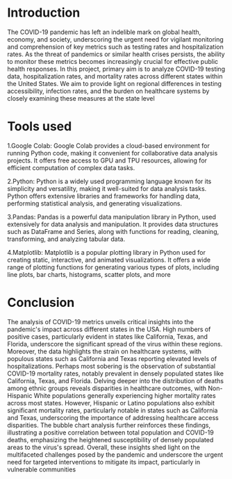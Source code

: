 # Introduction
The COVID-19 pandemic has left an indelible mark on global health, economy, and society, underscoring the urgent need for vigilant monitoring and comprehension of key metrics such as testing rates and hospitalization rates. As the threat of pandemics or similar health crises persists, the ability to monitor these metrics becomes increasingly crucial for effective public health responses.
In this project, primary aim is to analyze COVID-19 testing data, hospitalization rates, and mortality rates across different states within the United States. We aim to provide light on regional differences in testing accessibility, infection rates, and the burden on healthcare systems by closely examining these measures at the state level
# Tools used
1.Google Colab: Google Colab provides a cloud-based environment for running Python code, making it convenient for collaborative data analysis projects. It offers free access to GPU and TPU resources, allowing for efficient computation of complex data tasks.

2.Python: Python is a widely used programming language known for its simplicity and versatility, making it well-suited for data analysis tasks. Python offers extensive libraries and frameworks for handling data, performing statistical analysis, and generating visualizations.

3.Pandas: Pandas is a powerful data manipulation library in Python, used extensively for data analysis and manipulation. It provides data structures such as DataFrame and Series, along with functions for reading, cleaning, transforming, and analyzing tabular data.

4.Matplotlib: Matplotlib is a popular plotting library in Python used for creating static, interactive, and animated visualizations. It offers a wide range of plotting functions for generating various types of plots, including line plots, bar charts, histograms, scatter plots, and more
# Conclusion
The analysis of COVID-19 metrics unveils critical insights into the pandemic's impact across different states in the USA. High numbers of positive cases, particularly evident in states like California, Texas, and Florida, underscore the significant spread of the virus within these regions. Moreover, the data highlights the strain on healthcare systems, with populous states such as California and Texas reporting elevated levels of hospitalizations. Perhaps most sobering is the observation of substantial COVID-19 mortality rates, notably prevalent in densely populated states like California, Texas, and Florida. Delving deeper into the distribution of deaths among ethnic groups reveals disparities in healthcare outcomes, with Non-Hispanic White populations generally experiencing higher mortality rates across most states. However, Hispanic or Latino populations also exhibit significant mortality rates, particularly notable in states such as California and Texas, underscoring the importance of addressing healthcare access disparities. The bubble chart analysis further reinforces these findings, illustrating a positive correlation between total population and COVID-19 deaths, emphasizing the heightened susceptibility of densely populated areas to the virus's spread. Overall, these insights shed light on the multifaceted challenges posed by the pandemic and underscore the urgent need for targeted interventions to mitigate its impact, particularly in vulnerable communities
